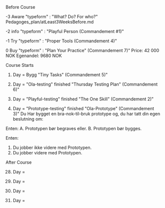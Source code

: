Before Course

-3 Aware
"typeform" : "What? Do? For who?"
Pedagoges_plan/atLeast3WeeksBefore.md

-2 info
"typeform" : "Playful Person (Commandement #1)"

-1 Try
"typeform" : "Proper Tools (Commandement 4)"

0 Buy
"typeform" : "Plan Your Practice" (Commandement 7)"
Price: 42 000 NOK
Egenandel: 9680 NOK


Course Starts

1. Day = Bygg
"Tiny Tasks" (Commandement 5)"

7. Day = "Ola-testing" finished
"Thursday Testing Plan" (Commandement 6)"

14. Day = "Playful-testing" finished
"The One Skill" (Commandement 2)"

21. Day = "Prototype-testing" finished
"Ola-Prototype" (Commandement 3)"
Du Har bygget en bra-nok-til-bruk prototype og,
du har tatt din egen beslutning om:

Enten:
A. Prototypen bør begraves eller.
B. Prototypen bør bygges.

Enten:
1. Du jobber ikke videre med Prototypen.
2. Du jobber videre med Prototypen.

After Course

28. Day =

42. Day =

63. Day =

91. Day =
